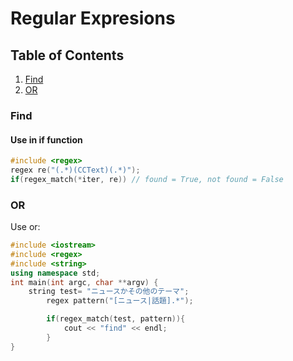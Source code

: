# Regular Expresions

## Table of Contents
1. [Find](#find)
2. [OR](#or)

### Find
#### Use in if function
```cpp
#include <regex>
regex re("(.*)(CCText)(.*)");
if(regex_match(*iter, re)) // found = True, not found = False
```

### OR
Use or:
```cpp
#include <iostream>
#include <regex>
#include <string>
using namespace std; 
int main(int argc, char **argv) {
    string test= "ニュースかその他のテーマ";
		regex pattern("[ニュース|話題].*");

		if(regex_match(test, pattern)){
			cout << "find" << endl;
		}
}
```
